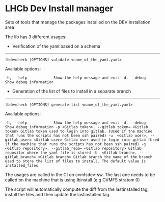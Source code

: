 LHCb Dev Install manager
========================


Sets of tools that manage the packages installed on the DEV installation area

The lib has 3 different usages:

*  Verification of the yaml based on a schema
---------------------------------------------
`lbdevcheck [OPTIONS] validate <name_of_the_yaml.yaml>`

Available options:

`
  -h, --help            Show the help message and exit
  -d, --debug           Show debug information
`

*  Generation of the list of files to install in a separate branch
------------------------------------------------------------------
`lbdevcheck [OPTIONS] generate-list <name_of_the_yaml.yaml>`

Available options:

`
  -h, --help            Show the help message and exit
  -d, --debug           Show debug information
  -p <Gitlab token>, --gitlab_token= <Gitlab token>
                        Gitlab token used to login into gitlab. (Used if
                        the machine that runs the scripts has not been ssh paired)
  -u  <Gitlab user>, --gitlab_user= <Gitlab user>
                        Gitlab user used to login into gitlab (Used if
                        the machine that runs the scripts has not been ssh paired)
  -g  <Gitlab repository>, --gitlab_repo= <Gitlab repository>
                        Gitlab repositor where the yaml file is stored
  -b  <Gitlab branch>, --gitlab_branch= <Gitlab branch>
                        Gitlab branch the name of the branch used to store the list of files
                        to install. The default value is installed_files
`

The usages are called in the CI on cvmfsdev-sw. The last one needs to be called on the machine that is using lbinstall (e.g CVMFS stratom 0)

The script will automatically compute the diff from the lastinstalled tag, install the files and then update the lastinstalled tag.